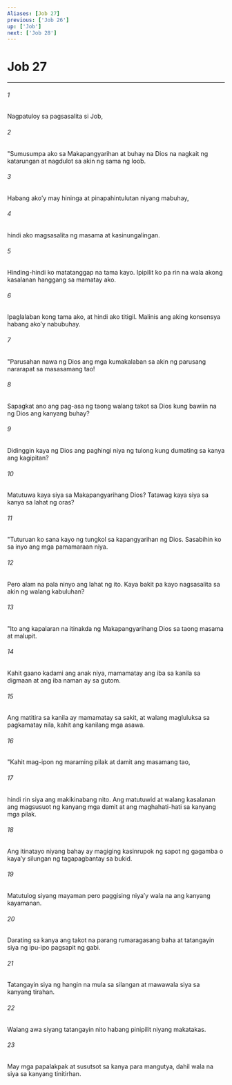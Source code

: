 ```yaml
---
Aliases: [Job 27]
previous: ['Job 26']
up: ['Job']
next: ['Job 28']
---
```

# Job 27

***


###### 1 


Nagpatuloy sa pagsasalita si Job, 


###### 2 


"Sumusumpa ako sa Makapangyarihan at buhay na Dios na nagkait ng katarungan at nagdulot sa akin ng sama ng loob. 


###### 3 


Habang akoʼy may hininga at pinapahintulutan niyang mabuhay, 


###### 4 


hindi ako magsasalita ng masama at kasinungalingan. 


###### 5 


Hinding-hindi ko matatanggap na tama kayo. Ipipilit ko pa rin na wala akong kasalanan hanggang sa mamatay ako. 


###### 6 


Ipaglalaban kong tama ako, at hindi ako titigil. Malinis ang aking konsensya habang akoʼy nabubuhay. 


###### 7 


"Parusahan nawa ng Dios ang mga kumakalaban sa akin ng parusang nararapat sa masasamang tao! 


###### 8 


Sapagkat ano ang pag-asa ng taong walang takot sa Dios kung bawiin na ng Dios ang kanyang buhay? 


###### 9 


Didinggin kaya ng Dios ang paghingi niya ng tulong kung dumating sa kanya ang kagipitan? 


###### 10 


Matutuwa kaya siya sa Makapangyarihang Dios? Tatawag kaya siya sa kanya sa lahat ng oras? 


###### 11 


"Tuturuan ko sana kayo ng tungkol sa kapangyarihan ng Dios. Sasabihin ko sa inyo ang mga pamamaraan niya. 


###### 12 


Pero alam na pala ninyo ang lahat ng ito. Kaya bakit pa kayo nagsasalita sa akin ng walang kabuluhan? 


###### 13 


"Ito ang kapalaran na itinakda ng Makapangyarihang Dios sa taong masama at malupit. 


###### 14 


Kahit gaano kadami ang anak niya, mamamatay ang iba sa kanila sa digmaan at ang iba naman ay sa gutom. 


###### 15 


Ang matitira sa kanila ay mamamatay sa sakit, at walang magluluksa sa pagkamatay nila, kahit ang kanilang mga asawa. 


###### 16 


"Kahit mag-ipon ng maraming pilak at damit ang masamang tao, 


###### 17 


hindi rin siya ang makikinabang nito. Ang matutuwid at walang kasalanan ang magsusuot ng kanyang mga damit at ang maghahati-hati sa kanyang mga pilak. 


###### 18 


Ang itinatayo niyang bahay ay magiging kasinrupok ng sapot ng gagamba o kayaʼy silungan ng tagapagbantay sa bukid. 


###### 19 


Matutulog siyang mayaman pero paggising niyaʼy wala na ang kanyang kayamanan. 


###### 20 


Darating sa kanya ang takot na parang rumaragasang baha at tatangayin siya ng ipu-ipo pagsapit ng gabi. 


###### 21 


Tatangayin siya ng hangin na mula sa silangan at mawawala siya sa kanyang tirahan. 


###### 22 


Walang awa siyang tatangayin nito habang pinipilit niyang makatakas. 


###### 23 


May mga papalakpak at susutsot sa kanya para mangutya, dahil wala na siya sa kanyang tinitirhan.
